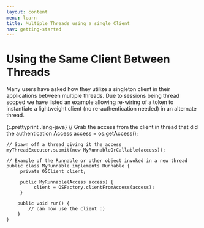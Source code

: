 ```yaml
---
layout: content
menu: learn
title: Multiple Threads using a single Client
nav: getting-started
---
```


# Using the Same Client Between Threads

Many users have asked how they utilize a singleton client in their applications between multiple threads.  Due to sessions being thread scoped we have listed an example allowing re-wiring of a token to instantiate a lightweight client (no re-authentication needed) in an alternate thread.

{:.prettyprint .lang-java}
	// Grab the access from the client in thread that did the authentication
	Access access = os.getAccess();

	// Spawn off a thread giving it the access
	myThreadExecutor.submit(new MyRunnableOrCallable(access));

	// Example of the Runnable or other object invoked in a new thread
	public class MyRunnable implements Runnable {
	     private OSClient client;

	     public MyRunnable(Access access) {
	          client = OSFactory.clientFromAccess(access);
	     }

	    public void run() { 
	        // can now use the client :)
	    }
	}


